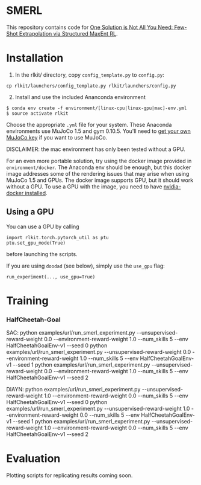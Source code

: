 # SMERL
This repository contains code for [One Solution is Not All You Need: Few-Shot Extrapolation via Structured MaxEnt RL](https://arxiv.org/abs/2010.14484). 

# Installation
1. In the rlkit/ directory, copy `config_template.py` to `config.py`:
```
cp rlkit/launchers/config_template.py rlkit/launchers/config.py
```
2. Install and use the included Ananconda environment
```
$ conda env create -f environment/[linux-cpu|linux-gpu|mac]-env.yml
$ source activate rlkit
```
Choose the appropriate `.yml` file for your system.
These Anaconda environments use MuJoCo 1.5 and gym 0.10.5.
You'll need to [get your own MuJoCo key](https://www.roboti.us/license.html) if you want to use MuJoCo.

DISCLAIMER: the mac environment has only been tested without a GPU.

For an even more portable solution, try using the docker image provided in `environment/docker`.
The Anaconda env should be enough, but this docker image addresses some of the rendering issues that may arise when using MuJoCo 1.5 and GPUs.
The docker image supports GPU, but it should work without a GPU.
To use a GPU with the image, you need to have [nvidia-docker installed](https://github.com/nvidia/nvidia-docker/wiki/Installation-(version-2.0)).

## Using a GPU
You can use a GPU by calling
```
import rlkit.torch.pytorch_util as ptu
ptu.set_gpu_mode(True)
```
before launching the scripts.

If you are using `doodad` (see below), simply use the `use_gpu` flag:
```
run_experiment(..., use_gpu=True)
```

# Training
 
### HalfCheetah-Goal
SAC:
python examples/url/run_smerl_experiment.py --unsupervised-reward-weight 0.0 --environment-reward-weight 1.0 --num_skills 5 --env HalfCheetahGoalEnv-v1 --seed 0
python examples/url/run_smerl_experiment.py --unsupervised-reward-weight 0.0 --environment-reward-weight 1.0 --num_skills 5 --env HalfCheetahGoalEnv-v1 --seed 1
python examples/url/run_smerl_experiment.py --unsupervised-reward-weight 0.0 --environment-reward-weight 1.0 --num_skills 5 --env HalfCheetahGoalEnv-v1 --seed 2

DIAYN:
python examples/url/run_smerl_experiment.py --unsupervised-reward-weight 1.0 --environment-reward-weight 0.0 --num_skills 5 --env HalfCheetahGoalEnv-v1 --seed 0
python examples/url/run_smerl_experiment.py --unsupervised-reward-weight 1.0 --environment-reward-weight 0.0 --num_skills 5 --env HalfCheetahGoalEnv-v1 --seed 1
python examples/url/run_smerl_experiment.py --unsupervised-reward-weight 1.0 --environment-reward-weight 0.0 --num_skills 5 --env HalfCheetahGoalEnv-v1 --seed 2


# Evaluation

Plotting scripts for replicating results coming soon.

